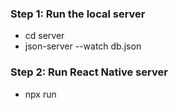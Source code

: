 ### Step 1: Run the local server

- cd server
- json-server --watch db.json

### Step 2: Run React Native server

- npx run